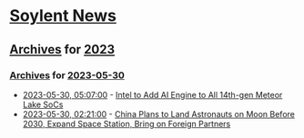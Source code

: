 # [Soylent News](../../../README.md)

## [Archives](../../index.md) for [2023](../index.md)

### [Archives](../../index.md) for [2023-05-30](index.md)

* [2023-05-30, 05:07:00](https://soylentnews.org/article.pl?sid=23/05/29/1610217&from=rss) - [Intel to Add AI Engine to All 14th-gen Meteor Lake SoCs](https://soylentnews.org/article.pl?sid=23/05/29/1610217&from=rss)
* [2023-05-30, 02:21:00](https://soylentnews.org/article.pl?sid=23/05/29/163219&from=rss) - [China Plans to Land Astronauts on Moon Before 2030, Expand Space Station, Bring on Foreign Partners](https://soylentnews.org/article.pl?sid=23/05/29/163219&from=rss)
